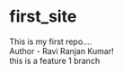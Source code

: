 # first_site

This is my first repo....
<br>
Author - Ravi Ranjan Kumar!
<br>
this is a feature 1  branch 
